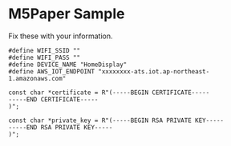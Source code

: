# M5Paper Sample

Fix these with your information.

```
#define WIFI_SSID ""
#define WIFI_PASS ""
#define DEVICE_NAME "HomeDisplay"
#define AWS_IOT_ENDPOINT "xxxxxxxx-ats.iot.ap-northeast-1.amazonaws.com"

const char *certificate = R"(-----BEGIN CERTIFICATE-----
-----END CERTIFICATE-----
)";

const char *private_key = R"(-----BEGIN RSA PRIVATE KEY-----
-----END RSA PRIVATE KEY-----
)";
```